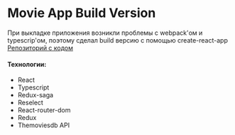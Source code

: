 # Movie App Build Version

При выкладке приложения возникли проблемы с webpack'ом и typescrip'ом, поэтому сделал build версию с помощью create-react-app  
[Репозиторий с кодом](https://github.com/L1nkss/Movie-app)

#### Технологии:
- React
- Typescript
- Redux-saga
- Reselect
- React-router-dom
- Redux
- Themoviesdb API
